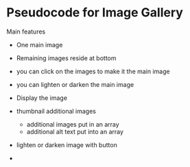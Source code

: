 # Pseudocode for Image Gallery

Main features 
- One main image
- Remaining images reside at bottom
- you can click on the images to make it the main image
- you can lighten or darken the main image



- Display the image
- thumbnail additional images
    - additional images put in an array
    - additional alt text put into an array
- lighten or darken image with button
- 